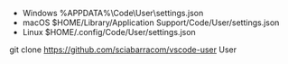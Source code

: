 * Windows %APPDATA%\Code\User\settings.json
* macOS $HOME/Library/Application Support/Code/User/settings.json
* Linux $HOME/.config/Code/User/settings.json

git clone https://github.com/sciabarracom/vscode-user User
